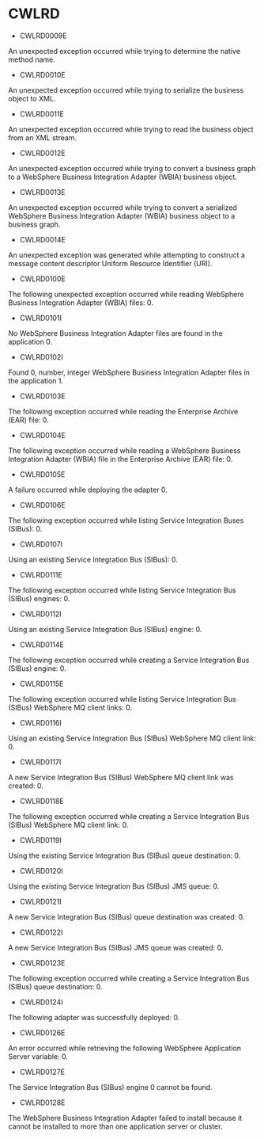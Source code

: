 # CWLRD

- CWLRD0009E

An unexpected exception occurred while trying to determine the native method name.
- CWLRD0010E

An unexpected exception occurred while trying to serialize the business object to XML.
- CWLRD0011E

An unexpected exception occurred while trying to read the business object from an XML stream.
- CWLRD0012E

An unexpected exception occurred while trying to convert a business graph to a WebSphere Business Integration Adapter (WBIA) business object.
- CWLRD0013E

An unexpected exception occurred while trying to convert a serialized WebSphere Business Integration Adapter (WBIA) business object to a business graph.
- CWLRD0014E

An unexpected exception was generated while attempting to construct a message content descriptor Uniform Resource Identifier (URI).
- CWLRD0100E

The following unexpected exception occurred while reading WebSphere Business Integration Adapter (WBIA) files: 0.
- CWLRD0101I

No WebSphere Business Integration Adapter files are found in the application 0.
- CWLRD0102I

Found 0, number, integer WebSphere Business Integration Adapter files in the application 1.
- CWLRD0103E

The following exception occurred while reading the Enterprise Archive (EAR) file: 0.
- CWLRD0104E

The following exception occurred while reading a WebSphere Business Integration Adapter (WBIA) file in the Enterprise Archive (EAR) file: 0.
- CWLRD0105E

A failure occurred while deploying the adapter 0.
- CWLRD0106E

The following exception occurred while listing Service Integration Buses (SIBus): 0.
- CWLRD0107I

Using an existing Service Integration Bus (SIBus): 0.
- CWLRD0111E

The following exception occurred while listing Service Integration Bus (SIBus) engines: 0.
- CWLRD0112I

Using an existing Service Integration Bus (SIBus) engine: 0.
- CWLRD0114E

The following exception occurred while creating a Service Integration Bus (SIBus) engine: 0.
- CWLRD0115E

The following exception occurred while listing Service Integration Bus (SIBus) WebSphere MQ client links: 0.
- CWLRD0116I

Using an existing Service Integration Bus (SIBus) WebSphere MQ client link: 0.
- CWLRD0117I

A new Service Integration Bus (SIBus) WebSphere MQ client link was created: 0.
- CWLRD0118E

The following exception occurred while creating a Service Integration Bus (SIBus) WebSphere MQ client link: 0.
- CWLRD0119I

Using the existing Service Integration Bus (SIBus) queue destination: 0.
- CWLRD0120I

Using the existing Service Integration Bus (SIBus) JMS queue: 0.
- CWLRD0121I

A new Service Integration Bus (SIBus) queue destination was created: 0.
- CWLRD0122I

A new Service Integration Bus (SIBus) JMS queue was created: 0.
- CWLRD0123E

The following exception occurred while creating a Service Integration Bus (SIBus) queue destination: 0.
- CWLRD0124I

The following adapter was successfully deployed: 0.
- CWLRD0126E

An error occurred while retrieving the following WebSphere Application Server variable: 0.
- CWLRD0127E

The Service Integration Bus (SIBus) engine 0 cannot be found.
- CWLRD0128E

The WebSphere Business Integration Adapter failed to install because it cannot be installed to more than one application server or cluster.